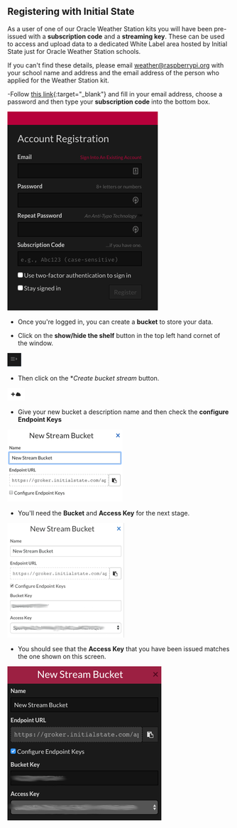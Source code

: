 ## Registering with Initial State

As a user of one of our Oracle Weather Station kits you will have been pre-issued with a **subscription code** and a **streaming key**. These can be used to access and upload data to a dedicated White Label area hosted by Initial State just for Oracle Weather Station schools.

If you can't find these details, please email weather@raspberrypi.org with your school name and address and the email address of the person who applied for the Weather Station kit.

-Follow [this link](https://rpi.hosted-app.com/#/register/){:target="_blank"} and fill in your email address, choose a password and  then type your **subscription code** into the bottom box.

![](images/image4.png)

- Once you're logged in, you can create a **bucket** to store your data.

- Click on the **show/hide the shelf** button in the top left hand cornet of the window.

![](images/image5.png)

- Then click on the **Create bucket stream* button.

![](images/image6.png)

- Give your new bucket a description name and then check the **configure Endpoint Keys**

![](images/image7.png)

- You'll need the **Bucket** and **Access Key** for the next stage.

![](images/image9.png)

- You should see that the **Access Key** that you have been issued matches the one shown on this screen.

![](images/image8.png)
